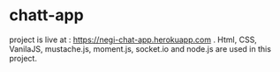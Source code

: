 # chatt-app
project is live at : https://negi-chat-app.herokuapp.com .
Html, CSS, VanilaJS, mustache.js, moment.js, socket.io and node.js are used in this project.

